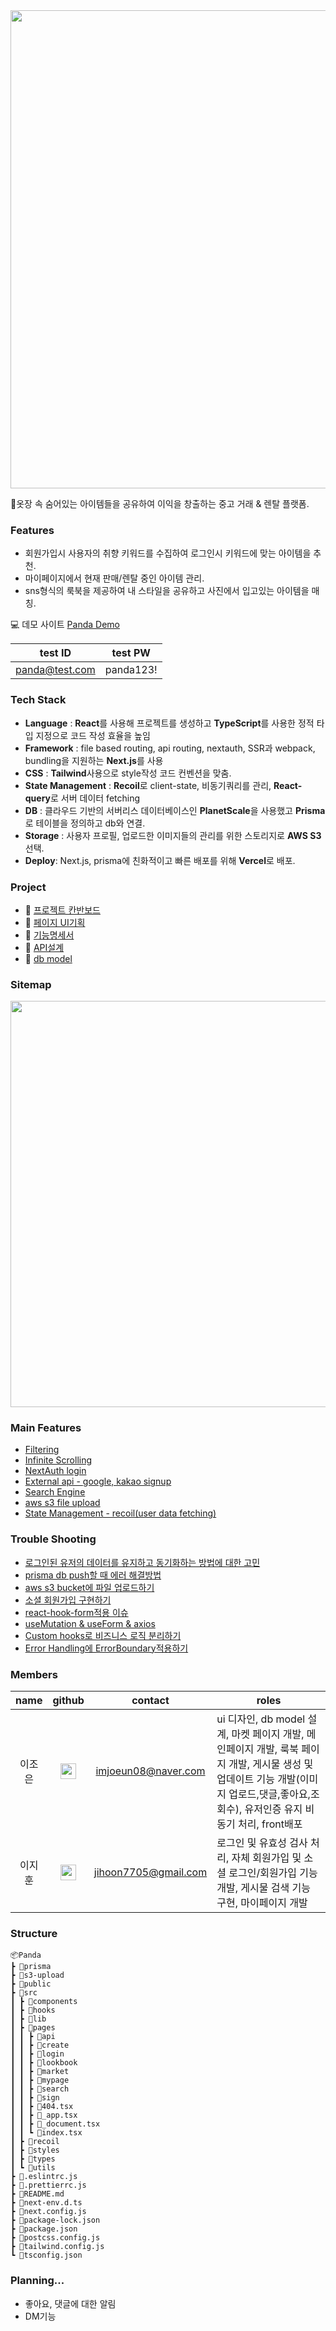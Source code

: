 <img src="https://user-images.githubusercontent.com/90922593/231734926-132311e4-8dc7-47c5-ad11-d89a2d4299f2.jpg" width="765"/>

📌옷장 속 숨어있는 아이템들을 공유하여 이익을 창출하는 중고 거래 & 렌탈 플랫폼.

### Features

- 회원가입시 사용자의 취향 키워드를 수집하여 로그인시 키워드에 맞는 아이템을 추천.
- 마이페이지에서 현재 판매/렌탈 중인 아이템 관리.
- sns형식의 룩북을 제공하여 내 스타일을 공유하고 사진에서 입고있는 아이템을 매칭.

💻 데모 사이트
[Panda Demo](https://panda-vert.vercel.app/)

|test ID|test PW|
|:---:|:---:|
|panda@test.com|panda123!|

### Tech Stack

- **Language** : **React**를 사용해 프로젝트를 생성하고 **TypeScript**를 사용한 정적 타입 지정으로 코드 작성 효율을 높임
- **Framework** : file based routing, api routing, nextauth, SSR과 webpack, bundling을 지원하는 **Next.js**를 사용
- **CSS** : **Tailwind**사용으로 style작성 코드 컨벤션을 맞춤.
- **State Management** : **Recoil**로 client-state, 비동기쿼리를 관리, **React-query**로 서버 데이터 fetching
- **DB** : 클라우드 기반의 서버리스 데이터베이스인 **PlanetScale**을 사용했고 **Prisma**로 테이블을 정의하고 db와 연결.
- **Storage** : 사용자 프로필, 업로드한 이미지들의 관리를 위한 스토리지로 **AWS S3**선택.
- **Deploy**: Next.js, prisma에 친화적이고 빠른 배포를 위해 **Vercel**로 배포.

### Project

- 📌 [프로젝트 칸반보드](https://github.com/orgs/Wecloset/projects/1/views/2)
- 📌 [페이지 UI기획](https://www.figma.com/file/z9rKNkQ6Z6JiOrGszUICR9/PANDA?node-id=0-1&t=OregN4Mb2nRLsCBV-0)
- 📌 [기능명세서](https://github.com/Wecloset/pandaFE/wiki/%EA%B8%B0%EB%8A%A5-%EB%AA%85%EC%84%B8%EC%84%9C)
- 📌 [API설계](https://low-individual-829.notion.site/API-381a4ece8d854a4fa1ff4ec1b5a46727)
- 📌 [db model](https://www.prismabuilder.io/schemas/panda/graph)

### Sitemap

<img src="https://user-images.githubusercontent.com/90922593/235641787-6ec289aa-ec7a-42df-85fc-a92460a4b3c5.png" width="650"/>
 
### Main Features

- [Filtering](https://github.com/Wecloset/pandaFE/issues/69)
- [Infinite Scrolling](https://github.com/Wecloset/pandaFE/wiki/Infinite-Scrolling)
- [NextAuth login](https://github.com/Wecloset/pandaFE/blob/main/src/pages/api/auth/%5B...nextauth%5D.ts)
- [External api - google, kakao signup](https://github.com/Wecloset/pandaFE/blob/main/src/pages/sign/index.tsx)
- [Search Engine]()
- [aws s3 file upload](https://github.com/Wecloset/pandaFE/blob/main/src/hooks/useUpload.tsx)
- [State Management - recoil(user data fetching)](https://github.com/Wecloset/pandaFE/blob/main/src/recoil/user.ts)

### Trouble Shooting

- [로그인된 유저의 데이터를 유지하고 동기화하는 방법에 대한 고민](https://github.com/Wecloset/pandaFE/issues/58)
- [prisma db push할 때 에러 해결방법](https://velog.io/@rlorxl/prisma-db-push-%EC%97%90%EB%9F%AC-%ED%95%B4%EA%B2%B0)
- [aws s3 bucket에 파일 업로드하기](https://github.com/Wecloset/pandaFE/wiki/aws-s3-file-upload-issue)
- [소셜 회원가입 구현하기]()
- [react-hook-form적용 이슈](https://velog.io/@rlorxl/react-hook-form-%EA%B4%80%EB%A0%A8-%EC%9D%B4%EC%8A%88)
- [useMutation & useForm & axios](https://github.com/Wecloset/pandaFE/wiki/useMutation-&-useForm-&-axios)
- [Custom hooks로 비즈니스 로직 분리하기](https://github.com/Wecloset/pandaFE/wiki/Custom-hooks)
- [Error Handling에 ErrorBoundary적용하기](https://github.com/Wecloset/pandaFE/wiki/Error-handling)

### Members

|  name  |                                                                         github                                                                          |       contact        | roles                                                                                                                                                                                    |
| :----: | :-----------------------------------------------------------------------------------------------------------------------------------------------------: | :------------------: | ---------------------------------------------------------------------------------------------------------------------------------------------------------------------------------------- |
| 이조은 |   [<img src="https://raw.githubusercontent.com/peterthehan/peterthehan/master/assets/github.svg" width="25" height="25">](https://github.com/rlorxl)    | imjoeun08@naver.com  | ui 디자인, db model 설계, 마켓 페이지 개발, 메인페이지 개발, 룩북 페이지 개발, 게시물 생성 및 업데이트 기능 개발(이미지 업로드,댓글,좋아요,조회수), 유저인증 유지 비동기 처리, front배포 |
| 이지훈 | [<img src="https://raw.githubusercontent.com/peterthehan/peterthehan/master/assets/github.svg" width="25" height="25">](https://github.com/jiji-hoon96) | jihoon7705@gmail.com | 로그인 및 유효성 검사 처리, 자체 회원가입 및 소셜 로그인/회원가입 기능 개발, 게시물 검색 기능 구현, 마이페이지 개발                                                                      |

### Structure

```
📦Panda
┣ 📂prisma
┣ 📂s3-upload
┣ 📂public
┣ 📂src
┃ ┣ 📂components
┃ ┣ 📂hooks
┃ ┣ 📂lib
┃ ┣ 📂pages
┃ ┃ ┣ 📂api
┃ ┃ ┣ 📂create
┃ ┃ ┣ 📂login
┃ ┃ ┣ 📂lookbook
┃ ┃ ┣ 📂market
┃ ┃ ┣ 📂mypage
┃ ┃ ┣ 📂search
┃ ┃ ┣ 📂sign
┃ ┃ ┣ 📜404.tsx
┃ ┃ ┣ 📜_app.tsx
┃ ┃ ┣ 📜_document.tsx
┃ ┃ ┗ 📜index.tsx
┃ ┣ 📂recoil
┃ ┣ 📂styles
┃ ┣ 📂types
┃ ┗ 📂utils
┣ 📜.eslintrc.js
┣ 📜.prettierrc.js
┣ 📜README.md
┣ 📜next-env.d.ts
┣ 📜next.config.js
┣ 📜package-lock.json
┣ 📜package.json
┣ 📜postcss.config.js
┣ 📜tailwind.config.js
┗ 📜tsconfig.json
```

### Planning...

- 좋아요, 댓글에 대한 알림
- DM기능
